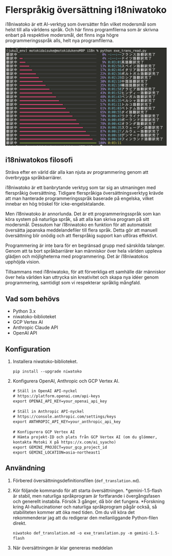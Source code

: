 # Flerspråkig översättning i18niwatoko

i18niwatoko är ett AI-verktyg som översätter från vilket modersmål som helst till alla världens språk.
Och här finns programfilerna som är skrivna enbart på respektive modersmål, det finns inga högre programmeringsspråk alls, helt nya programfilerna.

![i18niwatoko](../readme_rich_progress.png)


## i18niwatokos filosofi

Sträva efter en värld där alla kan njuta av programmering genom att överbrygga språkbarriärer.

i18niwatoko är ett banbrytande verktyg som tar sig an utmaningen med flerspråkig översättning. Tidigare flerspråkiga översättningsverktyg krävde att man hanterade programmeringsspråk baserade på engelska, vilket innebar en hög tröskel för icke-engelsktalande.

Men i18niwatoko är annorlunda. Det är ett programmeringsspråk som kan köra system på naturliga språk, så att alla kan skriva program på sitt modersmål. Dessutom har i18niwatoko en funktion för att automatiskt översätta japanska meddelandefiler till flera språk. Detta gör att manuell översättning blir onödig och att flerspråkig support kan utföras effektivt.

Programmering är inte bara för en begränsad grupp med särskilda talanger. Genom att ta bort språkbarriärer kan människor över hela världen uppleva glädjen och möjligheterna med programmering. Det är i18niwatokos upphöjda vision.

Tillsammans med i18niwatoko, för att förverkliga ett samhälle där människor över hela världen kan uttrycka sin kreativitet och skapa nya idéer genom programmering, samtidigt som vi respekterar språklig mångfald.

## Vad som behövs

- Python 3.x
- niwatoko-biblioteket
- GCP Vertex AI
- Anthropic Claude API
- OpenAI API

## Konfiguration

1. Installera niwatoko-biblioteket.

   ```
   pip install --upgrade niwatoko
   ```

2. Konfigurera OpenAI, Anthropic och GCP Vertex AI.

   ```
   # Ställ in OpenAI API-nyckel
   # https://platform.openai.com/api-keys
   export OPENAI_API_KEY=your_openai_api_key
   
   # Ställ in Anthropic API-nyckel
   # https://console.anthropic.com/settings/keys
   export ANTHROPIC_API_KEY=your_anthropic_api_key
   
   # Konfigurera GCP Vertex AI
   # Hämta projekt-ID och plats från GCP Vertex AI (om du glömmer, kontakta Motoki X på https://x.com/ai_syacho)
   export GEMINI_PROJECT=your_gcp_project_id
   export GEMINI_LOCATION=asia-northeast1
   ```

## Användning

1. Förbered översättningsdefinitionsfilen (`def_translation.md`).

2. Kör följande kommando för att starta översättningen.
   *gemini-1.5-flash är stabil, men naturliga språkprogram är fortfarande i övergångsfasen och generellt instabila. Försök 3 gånger, då bör det fungera.
   *Forskning kring AI-hallucinationer och naturliga språkprogram pågår också, så stabiliteten kommer att öka med tiden. Om du vill köra det rekommenderar jag att du redigerar den mellanliggande Python-filen direkt.

   ```
   niwatoko def_translation.md -o exe_translation.py -m gemini-1.5-flash
   ```

3. När översättningen är klar genereras meddelan